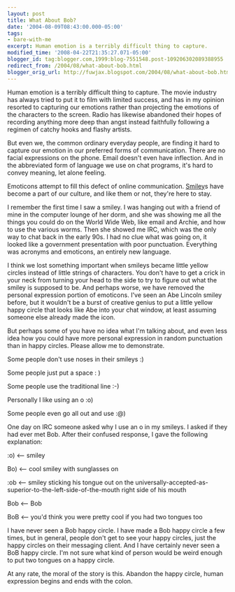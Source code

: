 ```yaml
---
layout: post
title: What About Bob?
date: '2004-08-09T08:43:00.000-05:00'
tags:
- bare-with-me
excerpt: Human emotion is a terribly difficult thing to capture.
modified_time: '2008-04-22T21:35:27.071-05:00'
blogger_id: tag:blogger.com,1999:blog-7551548.post-109206302089388955
redirect_from: /2004/08/what-about-bob.html
blogger_orig_url: http://fuwjax.blogspot.com/2004/08/what-about-bob.html
---
```


Human emotion is a terribly difficult thing to capture.  The movie industry has always tried to put it to film with limited success, and has in my opinion resorted to capturing our emotions rather than projecting the emotions of the characters to the screen.  Radio has likewise abandoned their hopes of recording anything more deep than angst instead faithfully following a regimen of catchy hooks and flashy artists.

But even we, the common ordinary everyday people, are finding it hard to capture our emotion in our preferred forms of communication.  There are no facial expressions on the phone.  Email doesn't even have inflection.  And in the abbreviated form of language we use on chat programs, it's hard to convey meaning, let alone feeling.

Emoticons attempt to fill this defect of online communication.  [Smiley](http://www-2.cs.cmu.edu/~sef/sefSmiley.htm)s have become a part of our culture, and like them or not, they're here to stay. 

I remember the first time I saw a smiley.  I was hanging out with a friend of mine in the computer lounge of her dorm, and she was showing me all the things you could do on the World Wide Web, like email and Archie, and how to use the various worms.  Then she showed me IRC, which was the only way to chat back in the early 90s.  I had no clue what was going on, it looked like a government presentation with poor punctuation.  Everything was acronyms and emoticons, an entirely new language. 

I think we lost something important when smileys became little yellow circles instead of little strings of characters.  You don't have to get a crick in your neck from turning your head to the side to try to figure out what the smiley is supposed to be.  And perhaps worse, we have removed the personal expression portion of emoticons.  I've seen an Abe Lincoln smiley before, but it wouldn't be a burst of creative genius to put a little yellow happy circle that looks like Abe into your chat window, at least assuming someone else already made the icon.

But perhaps some of you have no idea what I'm talking about, and even less idea how you could have more personal expression in random punctuation than in happy circles.  Please allow me to demonstrate.

Some people don't use noses in their smileys :) 

Some people just put a space : ) 

Some people use the traditional line :-) 

Personally I like using an o :o) 

Some people even go all out and use :@)

One day on IRC someone asked why I use an o in my smileys.  I asked if they had ever met Bob.  After their confused response, I gave the following explanation:

:o)  <--  smiley

Bo)  <--  cool smiley with sunglasses on

:ob  <--  smiley sticking his tongue out on the universally-accepted-as-superior-to-the-left-side-of-the-mouth right side of his mouth

Bob  <--  Bob

BoB  <--  you'd think you were pretty cool if you had two tongues too

I have never seen a Bob happy circle.  I have made a Bob happy circle a few times, but in general, people don't get to see your happy circles, just the happy circles on their messaging client.  And I have certainly never seen a BoB happy circle.  I'm not sure what kind of person would be weird enough to put two tongues on a happy circle.

At any rate, the moral of the story is this.  Abandon the happy circle, human expression begins and ends with the colon.

